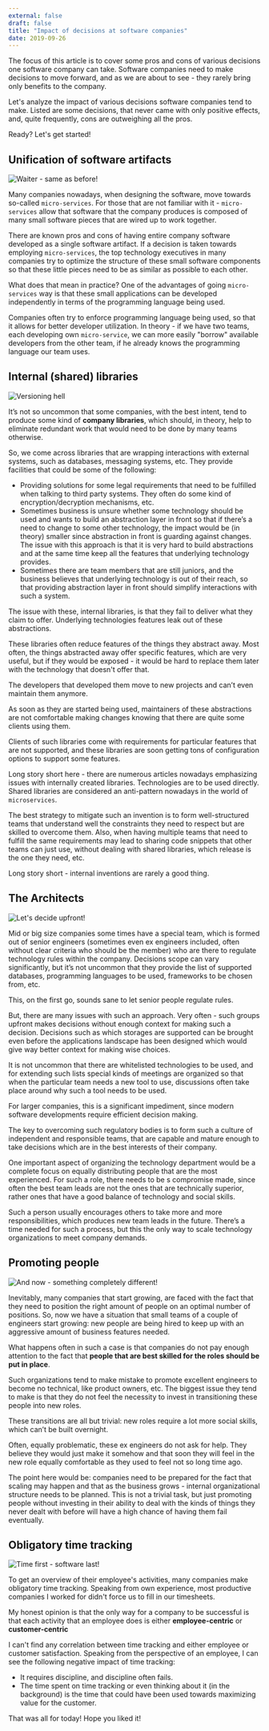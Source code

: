 ```yaml
---
external: false
draft: false
title: "Impact of decisions at software companies"
date: 2019-09-26
---
```


The focus of this article is to cover some pros and cons of various decisions one software company can take. Software companies
need to make decisions to move forward, and as we are about to see - they rarely bring only benefits to the company.

Let's analyze the impact of various decisions software companies tend to make. Listed are some decisions, that never came with only
positive effects, and, quite frequently, cons are outweighing all the pros.

Ready? Let's get started!

## Unification of software artifacts

![Waiter - same as before!](/images/generate-project.png)

Many companies nowadays, when designing the software, move towards so-called `micro-services`. For those that are not familiar with it -
`micro-services` allow that software that the company produces is composed of many small software pieces that are wired up to work together.

There are known pros and cons of having entire company software developed as a single software artifact. If a decision is taken towards employing
`micro-services`, the top technology executives in many companies try to optimize the structure of these small software components so that these
little pieces need to be as similar as possible to each other.

What does that mean in practice? One of the advantages of going `micro-services` way is that these small applications can be developed independently
in terms of the programming language being used.

Companies often try to enforce programming language being used, so that it allows for better developer utilization. In theory - if we have two
teams, each developing own `micro-service`, we can more easily "borrow" available developers from the other team, if he already knows the
programming language our team uses.

## Internal (shared) libraries

![Versioning hell](/images/shared-libs.png)

It’s not so uncommon that some companies, with the best intent, tend to produce some kind of **company libraries**, which should, in theory,
help to eliminate redundant work that would need to be done by many teams otherwise.

So, we come across libraries that are wrapping interactions with external systems, such as databases, messaging systems, etc. They provide facilities that could be some of the following:

- Providing solutions for some legal requirements that need to be fulfilled when talking to third party systems. They often do some kind of encryption/decryption mechanisms, etc.
- Sometimes business is unsure whether some technology should be used and wants to build an abstraction layer in front so that if there’s a need to change to some other technology, the impact would be (in theory) smaller since abstraction in front is guarding against changes. The issue with this approach is that it is very hard to build abstractions and at the same time keep all the features that underlying technology provides.
- Sometimes there are team members that are still juniors, and the business believes that underlying technology is out of their reach, so that
  providing abstraction layer in front should simplify interactions with such a system.

The issue with these, internal libraries, is that they fail to deliver what they claim to offer. Underlying technologies features leak out
of these abstractions.

These libraries often reduce features of the things they abstract away. Most often, the things abstracted away offer specific features, which
are very useful, but if they would be exposed - it would be hard to replace them later with the technology that doesn't offer that.

The developers that developed them move to new projects and can’t even maintain them anymore.

As soon as they are started being used, maintainers of these abstractions are not comfortable making changes knowing that there are quite some
clients using them.

Clients of such libraries come with requirements for particular features that are not supported, and these libraries are soon getting tons of
configuration options to support some features.

Long story short here - there are numerous articles nowadays emphasizing issues with internally created libraries. Technologies are to be used
directly. Shared libraries are considered an anti-pattern nowadays in the world of `microservices`.

The best strategy to mitigate such an invention is to form well-structured teams that understand well the constraints they need to respect
but are skilled to overcome them. Also, when having multiple teams that need to fulfill the same requirements may lead to sharing code
snippets that other teams can just use, without dealing with shared libraries, which release is the one they need, etc.

Long story short - internal inventions are rarely a good thing.

## The Architects

![Let's decide upfront!](/images/meeting.png)

Mid or big size companies some times have a special team, which is formed out of senior engineers (sometimes even ex engineers included, often
without clear criteria who should be the member) who are there to regulate technology rules within the company. Decisions scope can vary
significantly, but it’s not uncommon that they provide the list of supported databases, programming languages to be used, frameworks to be
chosen from, etc.

This, on the first go, sounds sane to let senior people regulate rules.

But, there are many issues with such an approach. Very often - such groups upfront makes decisions without enough context for making such a decision.
Decisions such as which storages are supported can be brought even before the applications landscape has been designed which
would give way better context for making wise choices.

It is not uncommon that there are whitelisted technologies to be used, and for extending such lists special kinds of meetings are organized so
that when the particular team needs a new tool to use, discussions often take place around why such a tool needs to be used.

For larger companies, this is a significant impediment, since modern software developments require efficient decision making.

The key to overcoming such regulatory bodies is to form such a culture of independent and responsible teams, that are capable and mature enough to take decisions which are in the best interests of their company.

One important aspect of organizing the technology department would be a complete focus on equally distributing people that are the most experienced.
For such a role, there needs to be s compromise made, since often the best team leads are not the ones that are technically superior,
rather ones that have a good balance of technology and social skills.

Such a person usually encourages others to take more and more responsibilities, which produces new team leads in the future. There’s
a time needed for such a process, but this the only way to scale technology organizations to meet company demands.

## Promoting people

![And now - something completely different!](/images/promotions.png)

Inevitably, many companies that start growing, are faced with the fact that they need to position the right amount of people
on an optimal number of positions. So, now we have a situation that small teams of a couple of engineers start growing: new people
are being hired to keep up with an aggressive amount of business features needed.

What happens often in such a case is that companies do not pay enough attention to the fact that **people that are best skilled for the roles should be put in place**.

Such organizations tend to make mistake to promote excellent engineers to become no technical, like product owners, etc. The biggest
issue they tend to make is that they do not feel the necessity to invest in transitioning these people into new roles.

These transitions are all but trivial: new roles require a lot more social skills, which can’t be built overnight.

Often, equally problematic, these ex engineers do not ask for help. They believe they would just make it somehow and that soon they will
feel in the new role equally comfortable as they used to feel not so long time ago.

The point here would be: companies need to be prepared for the fact that scaling may happen and that as the business grows - internal organizational
structure needs to be planned. This is not a trivial task, but just promoting people without investing in their ability to deal with
the kinds of things they never dealt with before will have a high chance of having them fail eventually.

## Obligatory time tracking

![Time first - software last!](/images/time-tracking.png)

To get an overview of their employee's activities, many companies make obligatory time tracking. Speaking from own experience, most productive
companies I worked for didn't force us to fill in our timesheets.

My honest opinion is that the only way for a company to be successful is that each activity that an employee does is either **employee-centric**
or **customer-centric**

I can't find any correlation between time tracking and either employee or customer satisfaction. Speaking from the perspective of an employee,
I can see the following negative impact of time tracking:

- It requires discipline, and discipline often fails.
- The time spent on time tracking or even thinking about it (in the background) is the time that could have been used towards maximizing value for
  the customer.

That was all for today! Hope you liked it!
